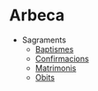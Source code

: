 # Arbeca

- Sagraments
    - [Baptismes](https://github.com/arbreFamiliar/DadesGenerals/blob/master/Bisbats/Catalunya/Tarragona/Arbeca/Sacraments/Baptismes/README.md)
    - [Confirmacions](https://github.com/arbreFamiliar/DadesGenerals/tree/master/Bisbats/Catalunya/Tarragona/Arbeca/Sacraments/Confirmacions/README.md)
    - [Matrimonis](https://github.com/arbreFamiliar/DadesGenerals/blob/master/Bisbats/Catalunya/Tarragona/Arbeca/Sacraments/Matrimonis/README.md)
    - [Obits](https://github.com/arbreFamiliar/DadesGenerals/blob/master/Bisbats/Catalunya/Tarragona/Arbeca/Sacraments/Obits/README.md)